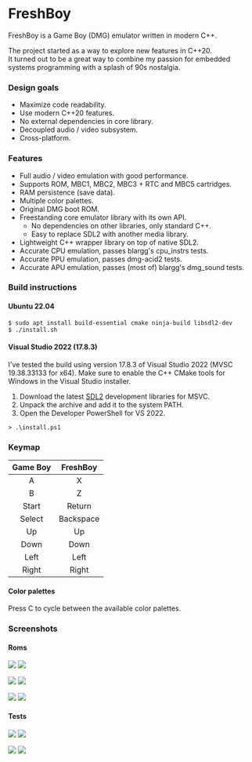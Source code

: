 # FreshBoy

FreshBoy is a Game Boy (DMG) emulator written in modern C++.

The project started as a way to explore new features in C++20.  
It turned out to be a great way to combine my passion for embedded
systems programming with a splash of 90s nostalgia.

### Design goals

- Maximize code readability.
- Use modern C++20 features.
- No external dependencies in core library.
- Decoupled audio / video subsystem.
- Cross-platform.

### Features

- Full audio / video emulation with good performance.
- Supports ROM, MBC1, MBC2, MBC3 + RTC and MBC5 cartridges.
- RAM persistence (save data).
- Multiple color palettes.
- Original DMG boot ROM.
- Freestanding core emulator library with its own API.
  - No dependencies on other libraries, only standard C++.
  - Easy to replace SDL2 with another media library.
- Lightweight C++ wrapper library on top of native SDL2.
- Accurate CPU emulation, passes blargg's cpu_instrs tests.
- Accurate PPU emulation, passes dmg-acid2 tests.
- Accurate APU emulation, passes (most of) blargg's dmg_sound tests.

### Build instructions

#### Ubuntu 22.04
```
$ sudo apt install build-essential cmake ninja-build libsdl2-dev
$ ./install.sh
```

#### Visual Studio 2022 (17.8.3)
I've tested the build using version 17.8.3 of Visual Studio 2022 (MVSC 19.38.33133 for x64).
Make sure to enable the C++ CMake tools for Windows in the Visual Studio installer.

1. Download the latest [SDL2](https://github.com/libsdl-org/SDL/releases) development libraries for MSVC.
2. Unpack the archive and add it to the system PATH.
3. Open the Developer PowerShell for VS 2022.

```
> .\install.ps1
```

### Keymap

|  Game Boy   |   FreshBoy   |
|:-----------:|:------------:|
|      A      |      X       |
|      B      |      Z       |
|    Start    |    Return    |
|   Select    |  Backspace   |
|     Up      |      Up      |
|    Down     |     Down     |
|    Left     |     Left     |
|    Right    |    Right     |

#### Color palettes

Press C to cycle between the available color palettes.

### Screenshots

#### Roms

![](img/roms/tetris.png) ![](img/roms/zelda.png)

![](img/roms/donkey.png) ![](img/roms/pokemon.png)

![](img/roms/mario.png) ![](img/roms/mario2.png)

#### Tests

![](img/test/cpu_instrs.png) ![](img/test/instr_timing.png)

![](img/test/dmg-acid2.png) ![](img/test/dmg_sound.png)
